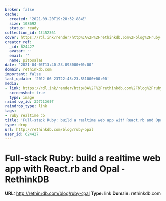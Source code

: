 ```yaml
---
broken: false
cache:
  created: '2021-09-20T19:28:32.884Z'
  size: 108692
  status: ready
collection_id: 17452361
cover: https://rdl.ink/render/http%3A%2F%2Frethinkdb.com%2Fblog%2Fruby-opal
creator_ref:
  _id: 624427
  avatar: ''
  email: ''
  name: pitosalas
date: '2021-04-06T13:40:23.093000+00:00'
domain: rethinkdb.com
important: false
last_update: '2022-06-23T22:43:23.861000+00:00'
media:
- link: https://rdl.ink/render/http%3A%2F%2Frethinkdb.com%2Fblog%2Fruby-opal
  screenshot: true
  type: image
raindrop_id: 257323097
raindrop_type: link
tags:
- ruby realtime db
title: 'Full-stack Ruby: build a realtime web app with React.rb and Opal - RethinkDB'
type: drop
url: http://rethinkdb.com/blog/ruby-opal
user_id: 624427
---
```


# Full-stack Ruby: build a realtime web app with React.rb and Opal - RethinkDB

**URL:** http://rethinkdb.com/blog/ruby-opal
**Type:** link
**Domain:** rethinkdb.com
